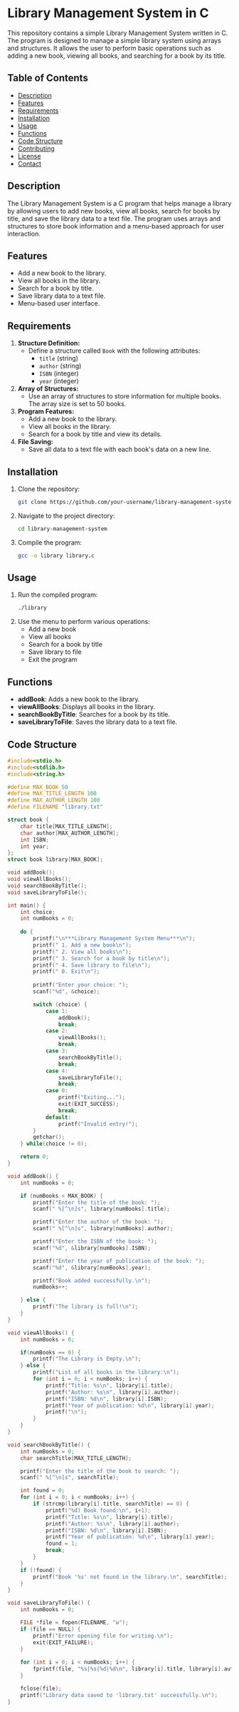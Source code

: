 # Library Management System in C

This repository contains a simple Library Management System written in C. The program is designed to manage a simple library system using arrays and structures. It allows the user to perform basic operations such as adding a new book, viewing all books, and searching for a book by its title.

## Table of Contents

- [Description](#description)
- [Features](#features)
- [Requirements](#requirements)
- [Installation](#installation)
- [Usage](#usage)
- [Functions](#functions)
- [Code Structure](#code-structure)
- [Contributing](#contributing)
- [License](#license)
- [Contact](#contact)

## Description

The Library Management System is a C program that helps manage a library by allowing users to add new books, view all books, search for books by title, and save the library data to a text file. The program uses arrays and structures to store book information and a menu-based approach for user interaction.

## Features

- Add a new book to the library.
- View all books in the library.
- Search for a book by title.
- Save library data to a text file.
- Menu-based user interface.

## Requirements

1. **Structure Definition:**
    - Define a structure called `Book` with the following attributes:
        - `title` (string)
        - `author` (string)
        - `ISBN` (integer)
        - `year` (integer)
2. **Array of Structures:**
    - Use an array of structures to store information for multiple books. The array size is set to 50 books.
3. **Program Features:**
    - Add a new book to the library.
    - View all books in the library.
    - Search for a book by title and view its details.
4. **File Saving:**
    - Save all data to a text file with each book's data on a new line.

## Installation

1. Clone the repository:
    ```bash
    git clone https://github.com/your-username/library-management-system.git
    ```
2. Navigate to the project directory:
    ```bash
    cd library-management-system
    ```
3. Compile the program:
    ```bash
    gcc -o library library.c
    ```

## Usage

1. Run the compiled program:
    ```bash
    ./library
    ```
2. Use the menu to perform various operations:
    - Add a new book
    - View all books
    - Search for a book by title
    - Save library to file
    - Exit the program

## Functions

- **addBook**: Adds a new book to the library.
- **viewAllBooks**: Displays all books in the library.
- **searchBookByTitle**: Searches for a book by its title.
- **saveLibraryToFile**: Saves the library data to a text file.

## Code Structure

```c
#include<stdio.h>
#include<stdlib.h>
#include<string.h>

#define MAX_BOOK 50
#define MAX_TITLE_LENGTH 100
#define MAX_AUTHOR_LENGTH 100
#define FILENAME "library.txt"

struct book {
    char title[MAX_TITLE_LENGTH];
    char author[MAX_AUTHOR_LENGTH];
    int ISBN;
    int year;
};
struct book library[MAX_BOOK];

void addBook();
void viewAllBooks();
void searchBookByTitle();
void saveLibraryToFile();

int main() {
    int choice;
    int numBooks = 0;
    
    do {
        printf("\n***Library Management System Menu***\n");
        printf(" 1. Add a new book\n");
        printf(" 2. View all books\n");
        printf(" 3. Search for a book by title\n");
        printf(" 4. Save library to file\n");
        printf(" 0. Exit\n");
        
        printf("Enter your choice: ");
        scanf("%d", &choice);

        switch (choice) {
            case 1:
                addBook();
                break;
            case 2:
                viewAllBooks();
                break;
            case 3:
                searchBookByTitle();
                break;
            case 4:
                saveLibraryToFile();
                break;
            case 0:
                printf("Exiting...");
                exit(EXIT_SUCCESS);
                break;
            default:
                printf("Invalid entry!");
        }
        getchar();
    } while(choice != 0);

    return 0;
}

void addBook() {
    int numBooks = 0;

    if (numBooks < MAX_BOOK) {
        printf("Enter the title of the book: ");
        scanf(" %[^\n]s", library[numBooks].title);

        printf("Enter the author of the book: ");
        scanf(" %[^\n]s", library[numBooks].author);

        printf("Enter the ISBN of the book: ");
        scanf("%d", &library[numBooks].ISBN);

        printf("Enter the year of publication of the book: ");
        scanf("%d", &library[numBooks].year);

        printf("Book added successfully.\n");
        numBooks++;

    } else {
        printf("The library is full!\n");
    }
}

void viewAllBooks() {
    int numBooks = 0;

    if(numBooks == 0) {
        printf("The Library is Empty.\n");
    } else {
        printf("List of all books in the library:\n");
        for (int i = 0; i < numBooks; i++) {
            printf("Title: %s\n", library[i].title);
            printf("Author: %s\n", library[i].author);
            printf("ISBN: %d\n", library[i].ISBN);
            printf("Year of publication: %d\n", library[i].year);
            printf("\n");
        }
    }
}

void searchBookByTitle() {
    int numBooks = 0;
    char searchTitle[MAX_TITLE_LENGTH];

    printf("Enter the title of the book to search: ");
    scanf(" %[^\n]s", searchTitle);

    int found = 0;
    for (int i = 0; i < numBooks; i++) {   
        if (strcmp(library[i].title, searchTitle) == 0) {
            printf("%d) Book found:\n", i+1);
            printf("Title: %s\n", library[i].title);
            printf("Author: %s\n", library[i].author);
            printf("ISBN: %d\n", library[i].ISBN);
            printf("Year of publication: %d\n", library[i].year);
            found = 1;
            break;
        }
    }
    if (!found) {
        printf("Book '%s' not found in the library.\n", searchTitle);
    }
}

void saveLibraryToFile() {
    int numBooks = 0;

    FILE *file = fopen(FILENAME, "w");
    if (file == NULL) {
        printf("Error opening file for writing.\n");
        exit(EXIT_FAILURE);
    }
    
    for (int i = 0; i < numBooks; i++) {
        fprintf(file, "%s|%s|%d|%d\n", library[i].title, library[i].author, library[i].ISBN, library[i].year);
    }

    fclose(file);
    printf("Library data saved to 'library.txt' successfully.\n");
}
